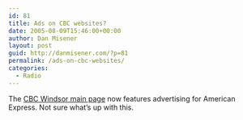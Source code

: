```yaml
---
id: 81
title: Ads on CBC websites?
date: 2005-08-09T15:46:00+00:00
author: Dan Misener
layout: post
guid: http://danmisener.com/?p=81
permalink: /ads-on-cbc-websites/
categories:
  - Radio
---
```

The [CBC Windsor main page](http://www.cbc.ca/windsor/) now features advertising for American Express. Not sure what&#8217;s up with this.